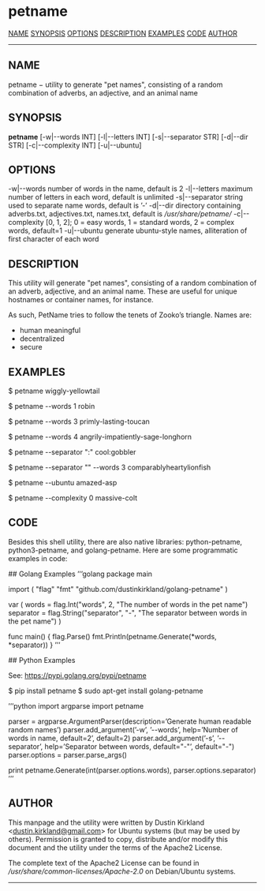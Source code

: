 petname
=======

[NAME](#NAME)
[SYNOPSIS](#SYNOPSIS)
[OPTIONS](#OPTIONS)
[DESCRIPTION](#DESCRIPTION)
[EXAMPLES](#EXAMPLES)
[CODE](#CODE)
[AUTHOR](#AUTHOR)

------------------------------------------------------------------------

NAME []()
---------

petname − utility to generate "pet names", consisting of a random combination of adverbs, an adjective, and an animal name

SYNOPSIS []()
-------------

**petname** \[-w|--words INT\] \[-l|--letters INT\] \[-s|--separator STR\] \[-d|--dir STR\] \[-c|--complexity INT\] \[-u|--ubuntu\]

OPTIONS []()
------------

-w|--words number of words in the name, default is 2
-l|--letters maximum number of letters in each word, default is unlimited
-s|--separator string used to separate name words, default is ’-’
-d|--dir directory containing adverbs.txt, adjectives.txt, names.txt, default is */usr/share/petname/*
-c|--complexity \[0, 1, 2\]; 0 = easy words, 1 = standard words, 2 = complex words, default=1
-u|--ubuntu generate ubuntu-style names, alliteration of first character of each word

DESCRIPTION []()
----------------

This utility will generate "pet names", consisting of a random combination of an adverb, adjective, and an animal name. These are useful for unique hostnames or container names, for instance.

As such, PetName tries to follow the tenets of Zooko’s triangle. Names are:

- human meaningful
- decentralized
- secure

EXAMPLES []()
-------------

$ petname
wiggly-yellowtail

$ petname --words 1
robin

$ petname --words 3
primly-lasting-toucan

$ petname --words 4
angrily-impatiently-sage-longhorn

$ petname --separator ":"
cool:gobbler

$ petname --separator "" --words 3
comparablyheartylionfish

$ petname --ubuntu
amazed-asp

$ petname --complexity 0
massive-colt

CODE []()
---------

Besides this shell utility, there are also native libraries: python-petname, python3-petname, and golang-petname. Here are some programmatic examples in code:

\#\# Golang Examples
’’’golang
package main

import (
"flag"
"fmt"
"github.com/dustinkirkland/golang-petname"
)

var (
words = flag.Int("words", 2, "The number of words in the pet name")
separator = flag.String("separator", "-", "The separator between words in the pet name")
)

func main() {
flag.Parse()
fmt.Println(petname.Generate(\*words, \*separator))
}
’’’

\#\# Python Examples

See: https://pypi.golang.org/pypi/petname

$ pip install petname
$ sudo apt-get install golang-petname

’’’python
import argparse
import petname

parser = argparse.ArgumentParser(description=’Generate human readable random names’)
parser.add\_argument(’-w’, ’--words’, help=’Number of words in name, default=2’, default=2)
parser.add\_argument(’-s’, ’--separator’, help=’Separator between words, default="-"’, default="-")
parser.options = parser.parse\_args()

print petname.Generate(int(parser.options.words), parser.options.separator)
’’’

AUTHOR []()
-----------

This manpage and the utility were written by Dustin Kirkland &lt;dustin.kirkland@gmail.com&gt; for Ubuntu systems (but may be used by others). Permission is granted to copy, distribute and/or modify this document and the utility under the terms of the Apache2 License.

The complete text of the Apache2 License can be found in */usr/share/common-licenses/Apache-2.0* on Debian/Ubuntu systems.

------------------------------------------------------------------------
